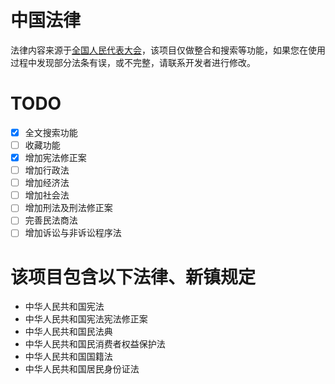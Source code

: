 # 中国法律
法律内容来源于[全国人民代表大会](http://www.npc.gov.cn/)，该项目仅做整合和搜索等功能，如果您在使用过程中发现部分法条有误，或不完整，请联系开发者进行修改。

# TODO
 - [x] 全文搜索功能
 - [ ] 收藏功能
 - [x] 增加宪法修正案
 - [ ] 增加行政法
 - [ ] 增加经济法
 - [ ] 增加社会法
 - [ ] 增加刑法及刑法修正案
 - [ ] 完善民法商法
 - [ ] 增加诉讼与非诉讼程序法

# 该项目包含以下法律、新镇规定
 - 中华人民共和国宪法
 - 中华人民共和国宪法宪法修正案
 - 中华人民共和国民法典
 - 中华人民共和国民消费者权益保护法
 - 中华人民共和国国籍法
 - 中华人民共和国居民身份证法